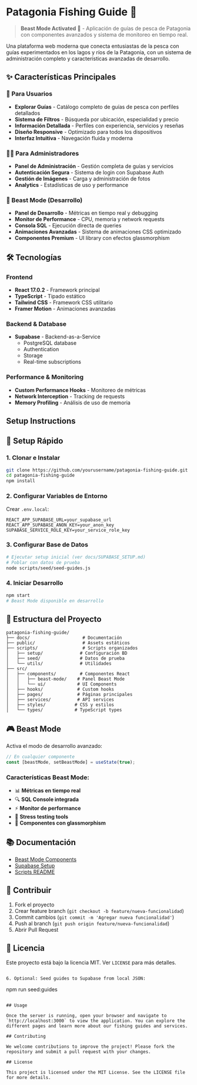 # Patagonia Fishing Guide 🎣

> **Beast Mode Activated** 🚀 - Aplicación de guías de pesca de Patagonia con componentes avanzados y sistema de monitoreo en tiempo real.

Una plataforma web moderna que conecta entusiastas de la pesca con guías experimentados en los lagos y ríos de la Patagonia, con un sistema de administración completo y características avanzadas de desarrollo.

## ✨ Características Principales

### 🎯 Para Usuarios
- **Explorar Guías** - Catálogo completo de guías de pesca con perfiles detallados
- **Sistema de Filtros** - Búsqueda por ubicación, especialidad y precio
- **Información Detallada** - Perfiles con experiencia, servicios y reseñas
- **Diseño Responsive** - Optimizado para todos los dispositivos
- **Interfaz Intuitiva** - Navegación fluida y moderna

### 👨‍💼 Para Administradores  
- **Panel de Administración** - Gestión completa de guías y servicios
- **Autenticación Segura** - Sistema de login con Supabase Auth
- **Gestión de Imágenes** - Carga y administración de fotos
- **Analytics** - Estadísticas de uso y performance

### 🚀 Beast Mode (Desarrollo)
- **Panel de Desarrollo** - Métricas en tiempo real y debugging
- **Monitor de Performance** - CPU, memoria y network requests
- **Consola SQL** - Ejecución directa de queries
- **Animaciones Avanzadas** - Sistema de animaciones CSS optimizado
- **Componentes Premium** - UI library con efectos glassmorphism

## 🛠️ Tecnologías

### Frontend
- **React 17.0.2** - Framework principal
- **TypeScript** - Tipado estático
- **Tailwind CSS** - Framework CSS utilitario
- **Framer Motion** - Animaciones avanzadas

### Backend & Database
- **Supabase** - Backend-as-a-Service
  - PostgreSQL database
  - Authentication
  - Storage
  - Real-time subscriptions

### Performance & Monitoring
- **Custom Performance Hooks** - Monitoreo de métricas
- **Network Interception** - Tracking de requests
- **Memory Profiling** - Análisis de uso de memoria

## Setup Instructions
## 🚀 Setup Rápido

### 1. Clonar e Instalar
```bash
git clone https://github.com/yourusername/patagonia-fishing-guide.git
cd patagonia-fishing-guide
npm install
```

### 2. Configurar Variables de Entorno
Crear `.env.local`:
```env
REACT_APP_SUPABASE_URL=your_supabase_url
REACT_APP_SUPABASE_ANON_KEY=your_anon_key
SUPABASE_SERVICE_ROLE_KEY=your_service_role_key
```

### 3. Configurar Base de Datos
```bash
# Ejecutar setup inicial (ver docs/SUPABASE_SETUP.md)
# Poblar con datos de prueba
node scripts/seed/seed-guides.js
```

### 4. Iniciar Desarrollo
```bash
npm start
# Beast Mode disponible en desarrollo
```

## 📁 Estructura del Proyecto

```
patagonia-fishing-guide/
├── docs/                    # Documentación
├── public/                  # Assets estáticos
├── scripts/                 # Scripts organizados
│   ├── setup/              # Configuración BD
│   ├── seed/               # Datos de prueba
│   └── utils/              # Utilidades
├── src/
│   ├── components/         # Componentes React
│   │   ├── beast-mode/    # Panel Beast Mode
│   │   └── ui/            # UI Components
│   ├── hooks/             # Custom hooks
│   ├── pages/             # Páginas principales
│   ├── services/          # API services
│   ├── styles/           # CSS y estilos
│   └── types/            # TypeScript types
```

## 🎮 Beast Mode

Activa el modo de desarrollo avanzado:

```javascript
// En cualquier componente
const [beastMode, setBeastMode] = useState(true);
```

### Características Beast Mode:
- 📊 **Métricas en tiempo real**
- 🔍 **SQL Console integrada**  
- ⚡ **Monitor de performance**
- 🧪 **Stress testing tools**
- 🎨 **Componentes con glassmorphism**

## 📚 Documentación

- [Beast Mode Components](./docs/BEAST_MODE_COMPONENTS.md)
- [Supabase Setup](./docs/SUPABASE_SETUP.md)
- [Scripts README](./scripts/README.md)

## 🤝 Contribuir

1. Fork el proyecto
2. Crear feature branch (`git checkout -b feature/nueva-funcionalidad`)
3. Commit cambios (`git commit -m 'Agregar nueva funcionalidad'`)
4. Push al branch (`git push origin feature/nueva-funcionalidad`)
5. Abrir Pull Request

## 📄 Licencia

Este proyecto está bajo la licencia MIT. Ver `LICENSE` para más detalles.
   ```

6. Optional: Seed guides to Supabase from local JSON:
   ```
   npm run seed:guides
   ```

## Usage

Once the server is running, open your browser and navigate to `http://localhost:3000` to view the application. You can explore the different pages and learn more about our fishing guides and services.

## Contributing

We welcome contributions to improve the project! Please fork the repository and submit a pull request with your changes.

## License

This project is licensed under the MIT License. See the LICENSE file for more details.